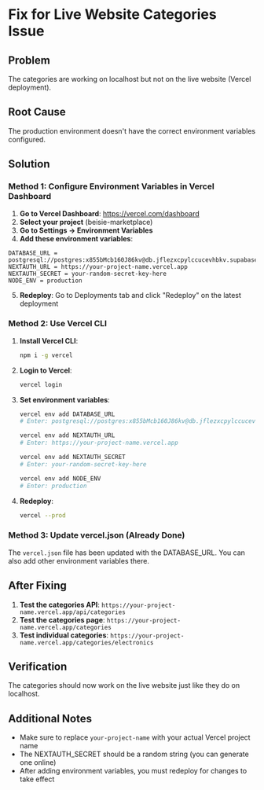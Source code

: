 # Fix for Live Website Categories Issue

## Problem
The categories are working on localhost but not on the live website (Vercel deployment).

## Root Cause
The production environment doesn't have the correct environment variables configured.

## Solution

### Method 1: Configure Environment Variables in Vercel Dashboard

1. **Go to Vercel Dashboard**: https://vercel.com/dashboard
2. **Select your project** (beisie-marketplace)
3. **Go to Settings → Environment Variables**
4. **Add these environment variables**:

```
DATABASE_URL = postgresql://postgres:x855bMcb160J86kv@db.jflezxcpylccucevhbkv.supabase.co:5432/postgres
NEXTAUTH_URL = https://your-project-name.vercel.app
NEXTAUTH_SECRET = your-random-secret-key-here
NODE_ENV = production
```

5. **Redeploy**: Go to Deployments tab and click "Redeploy" on the latest deployment

### Method 2: Use Vercel CLI

1. **Install Vercel CLI**:
   ```bash
   npm i -g vercel
   ```

2. **Login to Vercel**:
   ```bash
   vercel login
   ```

3. **Set environment variables**:
   ```bash
   vercel env add DATABASE_URL
   # Enter: postgresql://postgres:x855bMcb160J86kv@db.jflezxcpylccucevhbkv.supabase.co:5432/postgres
   
   vercel env add NEXTAUTH_URL
   # Enter: https://your-project-name.vercel.app
   
   vercel env add NEXTAUTH_SECRET
   # Enter: your-random-secret-key-here
   
   vercel env add NODE_ENV
   # Enter: production
   ```

4. **Redeploy**:
   ```bash
   vercel --prod
   ```

### Method 3: Update vercel.json (Already Done)

The `vercel.json` file has been updated with the DATABASE_URL. You can also add other environment variables there.

## After Fixing

1. **Test the categories API**: `https://your-project-name.vercel.app/api/categories`
2. **Test the categories page**: `https://your-project-name.vercel.app/categories`
3. **Test individual categories**: `https://your-project-name.vercel.app/categories/electronics`

## Verification

The categories should now work on the live website just like they do on localhost.

## Additional Notes

- Make sure to replace `your-project-name` with your actual Vercel project name
- The NEXTAUTH_SECRET should be a random string (you can generate one online)
- After adding environment variables, you must redeploy for changes to take effect
